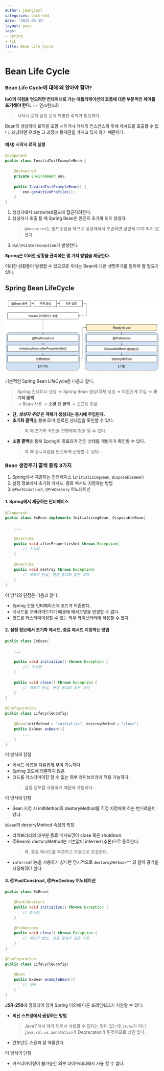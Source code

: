 ```yaml
---
author: jeongcool
categories: back-end
date: '2022-03-19'
layout: post
tags:
- spring
- TIL
title: Bean Life Cycle
---
```


# Bean Life Cycle
### Bean Life Cycle에 대해 왜 알아야 할까?
**IoC의 이점을 얻으려면 컨테이너로 가는 애플리케이션의 흐름에 대한 부분적인 제어를 포기해야 한다.** == 인스턴스화
> 시작시 로직 설정 등에 특별한 주의가 필요하다.

Bean의 생성자에 로직을 포함 시키거나 객체의 인스턴스화 후에 메서드를 호출할 수 없다. 왜냐하면 우리는 그 과정에 통제권을 가지고 있지 않기 때문이다.

#### 예시) 시작시 로직 실행
```java
@Component
public class InvalidInitExampleBean {

    @Autowired
    private Environment env;

    public InvalidInitExampleBean() {
        env.getActiveProfiles();
    }
}
```
1. 생성자에서 autowired필드에 접근하려한다.
2. 생성자가 호출 될 때 Spring Bean은 완전히 초기화 되지 않았다
   > `@Autowired`는 필드주입을 하므로 생성자에서 호출하면 당연히 DI가 되지 않았다.
3. `NullPointerException`가 발생한다.

**Spring은 이러한 상황을 관리하는 몇 가지 방법을 제공한다.**

이러한 상황들이 발생할 수 있으므로 우리는 Bean에 대한 생명주기를 알아야 할 필요가 있다.

## Spring Bean LifeCycle
<img width=600 src="/assets/images/posts/back-end/bean-lifecycle.png">

기본적인 Spring Bean LifeCycle은 다음과 같다.
> Spring 컨테이너 생성 &rarr; Spring Bean 생성/객체 생성 &rarr; 의존관계 주입 &rarr; **초기화 콜백**  
&rarr; Bean 사용 &rarr; **소멸 전 콜백** &rarr; 스프링 종료
- **단, *생성자 주입* 은 객체가 생성되는 동시에 주입된다.**
- **초기화 콜백**을 통해 DI가 완료된 상태임을 확인할 수 있다.
  > 이 때 초기화 작업을 진행해야 함을 알 수 있다.
- **소멸 콜백**을 통해 Spring이 종료되기 전인 상태를 개발자가 확인할 수 있다.
  > 이 때 종료작업을 안전하게 진행할 수 있다.

### Bean 생명주기 콜백 종류 3가지
1. Spring에서 제공하는 인터페이스 (`InitializingBean`, `DisposableBean`)
2. 설정 정보에서 초기화 메서드, 종료 메서드 지정하는 방법
3. `@PostConstruct`, `@PreDestory` 어노테이션

#### 1.  Spring에서 제공하는 인터페이스
```java
@Component
public class ExBean implements InitializingBean, DisposableBean{

    ...

    @Override
    public void afterPropertiesSet throws Exception{
        // 초기화
    }

    @Override
    public void destroy throws Exception{
        // 메모리 반납, 연결 종료와 같은 과정
    }
}
```
이 방식의 단점은 다음과 같다.
- Spring 전용 인터페이스에 코드가 의존한다.
- 메서드를 오버라이드하기 떄문에 메서드명을 변경할 수 없다.
- 코드를 커스터마이징할 수 없는 외부 라이브러리에 적용할 수 없다.

#### 2. 설정 정보에서 초기화 메서드, 종료 메서드 지정하는 방법
```java
public class ExBean{

    ...

    public void initialize() throws Exception {
        /// 초기화
    }

    public void close() throws Exception {
        // 메모리 반납, 연결 종료와 같은 과정
    }
}

@Configuration
public class LifeCycleConfig{

    @Bean(initMethod = "initialize", destroyMethod = "close")
    public ExBean exBean(){
        ...
    }
}
```
이 방식의 장점
- 메서드 이름을 자유롭게 부여 가능하다.
- Spring 코드에 의존하지 않음
- 코드를 커스터마이징 할 수 없는 외부 라이브러리에 적용 가능하다.
  > 설정 정보를 사용하기 때문에 가능하다.

이 방식에 단점
- Bean 지정 시 initMethod와 destoryMethod를 직접 지정해야 하는 번거로움이 았다.

`@Bean`의 destoryMethod 속성의 특징
- 라이브러리의 대부분 종료 메서드명이 close 혹은 shutdown
- @Bean의 destoryMethod는 기본값이 inferred (추론)으로 등록한다.
  > 즉, 종료 메서드를 추론하고 자동으로 호출한다.
- `inferred`기능을 사용하기 싫다면 명시적으로 `destoroyMethod=""` 와 같이 공백을 지정해줘야 한다.

#### 3. @PostConstruct, @PreDestroy 어노테이션
```java
public class ExBean{
    
    @PostConstruct
    public void initialize() throws Exception {
        // 초기화
    }

    @PreDestory
    public void close() throws Exception {
        // 메모리 반납, 연결 종료와 같은 과정
    }
}

@Configuration
public class LifeCycleConfig{
    
    @Bean
    public ExBean exampleBean(){
        // 생략
    }
}
```
**JSR-250**에 정의되어 있어 Spring 이외에 다른 프레임워크가 지원할 수 있다.
- **최신 스프링에서 권장하는 방법**
  > Java11에서 제거 되어서 사용할 수 없다는 말이 있는데 `javax`가 아닌 `java.xml.ws.annotation`가 Deprecated가 된것이므로 상관 없다.
- 컨포넌트 스캔과 잘 어울린다.

이 방식의 단점
- 커스터마이징이 불가능한 외부 라이브러리에서 사용 할 수 없다.
